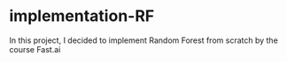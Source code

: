 # implementation-RF
In this project, I decided to implement Random Forest from scratch by the course Fast.ai
